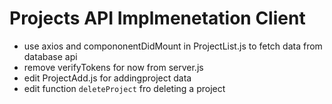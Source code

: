 # Projects API Implmenetation Client

* use axios and compononentDidMount in ProjectList.js to fetch data from database api
* remove verifyTokens for now from server.js
* edit ProjectAdd.js for addingproject data
* edit function `deleteProject` fro deleting a project
